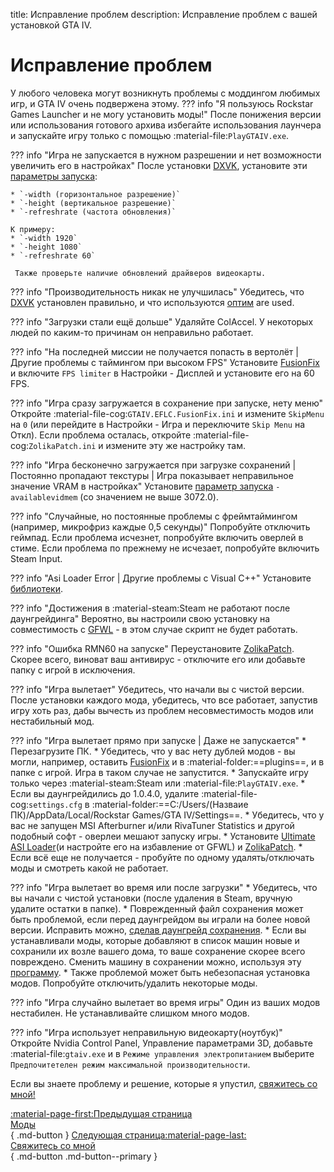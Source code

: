 title: Исправление проблем
description: Исправление проблем с вашей установкой GTA IV.

# Исправление проблем
У любого человека могут возникнуть проблемы с моддингом любимых игр, и GTA IV очень подвержена этому.
??? info "Я пользуюсь Rockstar Games Launcher и не могу установить моды!"
    После понижения версии или использования готового архива избегайте использования лаунчера и запускайте игру только с помощью :material-file:`PlayGTAIV.exe`.

??? info "Игра не запускается в нужном разрешении и нет возможности увеличить его в настройках"
    После установки [DXVK](optimization.md), установите эти [параметры запуска](../additional-setup/#_2):

    * `-width (горизонтальное разрешение)`
    * `-height (вертикальное разрешение)`
    * `-refreshrate (частота обновления)`

    К примеру:
    * `-width 1920`
    * `-height 1080`
    * `-refreshrate 60`

     Также проверьте наличие обновлений драйверов видеокарты.

??? info "Производительность никак не улучшилась"
    Убедитесь, что [DXVK](optimization.md) установлен правильно, и что используются [оптим](../additional-setup/#_3) are used.

??? info "Загрузки стали ещё дольше"
    Удаляйте ColAccel. У некоторых людей по каким-то причинам он неправильно работает.

??? info "На последней миссии не получается попасть в вертолёт | Другие проблемы с таймингом при высоком FPS"
    Установите [FusionFix](essential-modding/fusionfix.md) и включите `FPS limiter` в Настройки - Дисплей и установите его на 60 FPS.

??? info "Игра сразу загружается в сохранение при запуске, нету меню"
    Откройте :material-file-cog:`GTAIV.EFLC.FusionFix.ini` и измените `SkipMenu` на `0` (или перейдите в Настройки - Игра и переключите `Skip Menu` на Откл). Если проблема осталась, откройте :material-file-cog:`ZolikaPatch.ini` и измените эту же настройку там.

??? info "Игра бесконечно загружается при загрузке сохранений | Постоянно пропадают текстуры | Игра показывает неправильное значение VRAM в настройках"
    Установите [параметр запуска](../additional-setup/#_2) `-availablevidmem` (со значением не выше 3072.0).

??? info "Случайные, но постоянные проблемы с фреймтаймингом (например, микрофриз каждые 0,5 секунды)"
    Попробуйте отключить геймпад. Если проблема исчезнет, попробуйте включить оверлей в стиме. Если проблема по прежнему не исчезает, попробуйте включить Steam Input.

??? info "Asi Loader Error | Другие проблемы с Visual C++"
    Установите [библиотеки](index.md).

??? info "Достижения в :material-steam:Steam не работают после даунгрейдинга"
    Вероятно, вы настроили свою установку на совместимость с [GFWL](../multiplayer/#games-for-windows-live) - в этом случае скрипт не будет работать.

??? info "Ошибка RMN60 на запуске"
    Переустановите [ZolikaPatch](essential-modding/zolikapatch.md). Скорее всего, виноват ваш антивирус - отключите его или добавьте папку с игрой в исключения.

??? info "Игра вылетает"
    Убедитесь, что начали вы с чистой версии. После установки каждого мода, убедитесь, что все работает, запустив игру хоть раз, дабы вычесть из проблем несовместимость модов или нестабильный мод.

??? info "Игра вылетает прямо при запуске | Даже не запускается"
    * Перезагрузите ПК.
    * Убедитесь, что у вас нету дублей модов - вы могли, например, оставить [FusionFix](essential-modding/fusionfix.md) и в :material-folder:==plugins==, и в папке с игрой. Игра в таком случае не запустится.
    * Запускайте игру только через :material-steam:Steam или :material-file:`PlayGTAIV.exe`.
    * Если вы даунгрейдились до 1.0.4.0, удалите :material-file-cog:`settings.cfg` в :material-folder:==C:/Users/(Назваие ПК)/AppData/Local/Rockstar Games/GTA IV/Settings==.
    * Убедитесь, что у вас не запущен MSI Afterburner и/или RivaTuner Statistics и другой подобный софт - оверлеи мешают запуску игры.
    * Установите [Ultimate ASI Loader](../mod-dependencies/#ultimate-asi-loader)(и настройте его на избавление от GFWL) и [ZolikaPatch](essential-modding/zolikapatch.md).
    * Если всё еще не получается - пробуйте по одному удалять/отключать моды и смотреть какой не работает.

??? info "Игра вылетает во время или после загрузки"
    * Убедитесь, что вы начали с чистой установки (после удаления в Steam, вручную удалите остатки в папке).
    * Поврежденный файл сохранения может быть проблемой, если перед даунгрейдом вы играли на более новой версии. Исправить можно, [сделав даунгрейд сохранения](../downgrading/#_5).
    * Если вы устанавливали моды, которые добавляют в список машин новые и сохранили их возле вашего дома, то ваше сохранение скорее всего повреждено. Сменить машину в сохранении можно, используя эту [программу](https://x3t-infinity.com/GTAIV_SE).
    * Также проблемой может быть небезопасная установка модов. Попробуйте отключить/удалить некоторые моды.

??? info "Игра случайно вылетает во время игры"
    Один из ваших модов нестабилен. Не устанавливайте слишком много модов.

??? info "Игра использует неправильную видеокарту(ноутбук)"
    Откройте Nvidia Control Panel, Управление параметрами 3D, добавьте :material-file:`gtaiv.exe` и в `Режиме управления электропитанием` выберите `Предпочитетелен режим максимальной производительности`.

Если вы знаете проблему и решение, которые я упустил, [свяжитесь со мной!](contact-me.md)

[:material-page-first:Предыдущая страница <br>Моды</br>](extras/mods.md){ .md-button } [Следующая страница:material-page-last: <br>Свяжитесь со мной</br>](contact-me.md){ .md-button .md-button--primary }